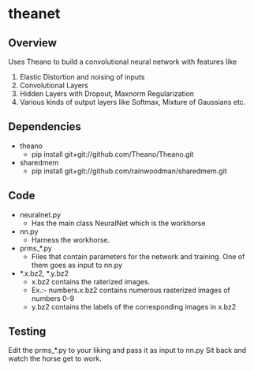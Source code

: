 theanet
=======

Overview
--------
Uses Theano to build a convolutional neural network with features like 

1. Elastic Distortion and noising of inputs
2. Convolutional Layers
3. Hidden Layers with Dropout, Maxnorm Regularization
4. Various kinds of output layers like Softmax, Mixture of Gaussians etc. 

Dependencies
------------
* theano
	* pip install git+git://github.com/Theano/Theano.git
* sharedmem
	* pip install git+git://github.com/rainwoodman/sharedmem.git

Code
----
* neuralnet.py 
	* Has the main class NeuralNet which is the workhorse
* nn.py
	* Harness the workhorse. 
* prms_*.py
	* Files that contain parameters for the network and training.
	One of them goes as input to nn.py
* *.x.bz2, *.y.bz2
	* x.bz2 contains the raterized images. 
	* Ex.:- numbers.x.bz2 contains numerous rasterized images of numbers 0-9
	* y.bz2 contains the labels of the corresponding images in x.bz2

Testing
-------
Edit the prms_*.py to your liking and pass it as input to nn.py
Sit back and watch the horse get to work.


